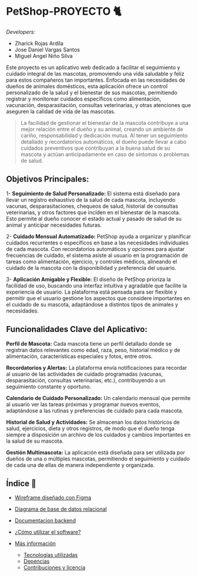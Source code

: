 # PetShop-PROYECTO 🐈

*Developers:* 

- Zharick Rojas Ardila
- Jose Daniel Vargas Santos
- Miguel Angel Niño Silva

Este proyecto es un aplicativo web dedicado a facilitar el seguimiento y cuidado integral de las mascotas, promoviendo una vida saludable y feliz para estos compañeros tan importantes. Enfocada en las necesidades de dueños de animales domésticos, esta aplicación ofrece un control personalizado de la salud y el bienestar de sus mascotas, permitiendo registrar y monitorear cuidados específicos como alimentación, vacunación, desparasitación, consultas veterinarias, y otras atenciones que aseguren la calidad de vida de las mascotas.

> La facilidad de gestionar el bienestar de la mascota contribuye a una mejor relación entre el dueño y su animal, creando un ambiente de cariño, responsabilidad y dedicación mutua. Al tener un seguimiento detallado y recordatorios automáticos, el dueño puede llevar a cabo cuidados preventivos que contribuyan a la buena salud de su mascota y actúan anticipadamente en caso de síntomas o problemas de salud.

## Objetivos Principales:

1- **Seguimiento de Salud Personalizado:** El sistema está diseñado para llevar un registro exhaustivo de la salud de cada mascota, incluyendo vacunas, desparasitaciones, chequeos de salud, historial de consultas veterinarias, y otros factores que inciden en el bienestar de la mascota. Esto permite al dueño conocer el estado actual y pasado de salud de su animal y anticipar necesidades futuras.

2- **Cuidado Mensual Automatizado:** PetShop ayuda a organizar y planificar cuidados recurrentes o específicos en base a las necesidades individuales de cada mascota. Con recordatorios automáticos y opciones para ajustar frecuencias de cuidado, el sistema asiste al usuario en la programación de tareas como alimentación, ejercicio, y controles médicos, alineando el cuidado de la mascota con la disponibilidad y preferencia del usuario.

3- **Aplicación Amigable y Flexible:** El diseño de PetShop prioriza la facilidad de uso, buscando una interfaz intuitiva y agradable que facilite la experiencia de usuario. La plataforma está pensada para ser flexible y permitir que el usuario gestione los aspectos que considere importantes en el cuidado de su mascota, adaptándose a distintos tipos de animales y necesidades.

## Funcionalidades Clave del Aplicativo:

**Perfil de Mascota:** Cada mascota tiene un perfil detallado donde se registran datos relevantes como edad, raza, peso, historial médico y de alimentación, características especiales y fotos, entre otros.

**Recordatorios y Alertas:** La plataforma envía notificaciones para recordar al usuario de las actividades de cuidado programadas (vacunas, desparasitación, consultas veterinarias, etc.), contribuyendo a un seguimiento constante y oportuno.

**Calendario de Cuidado Personalizado:** Un calendario mensual que permite al usuario ver las tareas próximas y programar nuevos eventos, adaptándose a las rutinas y preferencias de cuidado para cada mascota.

**Historial de Salud y Actividades:** Se almacenan los datos históricos de salud, ejercicios, dieta y otros registros, de modo que el dueño tenga siempre a disposición un archivo de los cuidados y cambios importantes en la salud de su mascota.

**Gestión Multimascota:** La aplicación está diseñada para ser utilizada por dueños de una o múltiples mascotas, permitiendo el seguimiento y cuidado de cada una de ellas de manera independiente y organizada.

## Índice 📑

- [Wireframe diseñado con Figma](#wireframe-diseñado-con-figma)

- [Diagrama de base de datos relacional](#diagrama-de-base-de-datos-relacional)

- [Documentacion backend](#documentacion-backend)

- [¿Cómo utilizar el software?](#cómo-utilizar-el-software)

- [Más información](#más-info)
  - [Tecnologías utilizadas](#tecnologías-utilizadas)
  - [Depencias](#dependencias)
  - [Contribuciones y licencia](#contribuciones-y-licencia)
